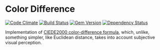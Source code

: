 # Color Difference

[![Code Climate](https://codeclimate.com/github/mmozuras/color_difference.png)](https://codeclimate.com/github/mmozuras/color_difference)
[![Build Status](https://travis-ci.org/mmozuras/color_difference.png)](https://travis-ci.org/mmozuras/color_difference)
[![Gem Version](https://badge.fury.io/rb/color_difference.png)](http://badge.fury.io/rb/color_difference)
[![Dependency Status](https://gemnasium.com/mmozuras/color_difference)](https://gemnasium.com/mmozuras/color_difference)

Implementation of [CIEDE2000 color-difference formula](http://www.ece.rochester.edu/~gsharma/ciede2000/ciede2000noteCRNA.pdf), which, unlike, something simpler, like Euclidean distance, takes into account subjective visual perception.
